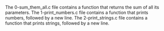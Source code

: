 The 0-sum_them_all.c file contains a function that  returns the sum of all its parameters.
The 1-print_numbers.c file contains a function that  prints numbers, followed by a new line.
The 2-print_strings.c file contains a function that  prints strings, followed by a new line.
